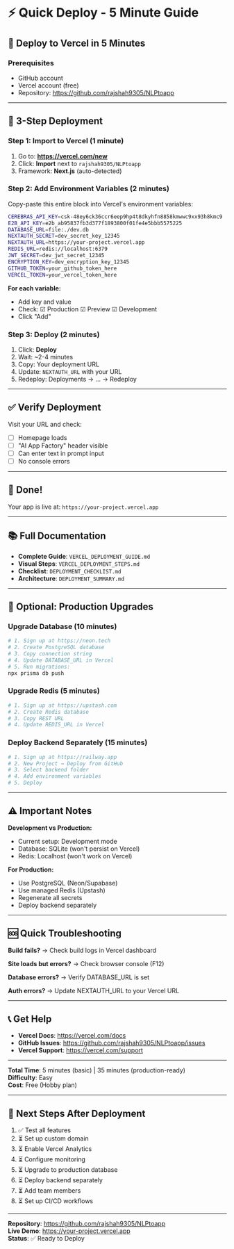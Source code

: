# ⚡ Quick Deploy - 5 Minute Guide

## 🎯 Deploy to Vercel in 5 Minutes

### Prerequisites
- GitHub account
- Vercel account (free)
- Repository: https://github.com/rajshah9305/NLPtoapp

---

## 🚀 3-Step Deployment

### Step 1: Import to Vercel (1 minute)
1. Go to: **https://vercel.com/new**
2. Click: **Import** next to `rajshah9305/NLPtoapp`
3. Framework: **Next.js** (auto-detected)

### Step 2: Add Environment Variables (2 minutes)
Copy-paste this entire block into Vercel's environment variables:

```bash
CEREBRAS_API_KEY=csk-48ey6ck36ccr6eep9hp4t8dkyhfn8858kmwwc9xx93h8kmc9
E2B_API_KEY=e2b_ab95837fb3d377f1893800f01fe4e5bbb5575225
DATABASE_URL=file:./dev.db
NEXTAUTH_SECRET=dev_secret_key_12345
NEXTAUTH_URL=https://your-project.vercel.app
REDIS_URL=redis://localhost:6379
JWT_SECRET=dev_jwt_secret_12345
ENCRYPTION_KEY=dev_encryption_key_12345
GITHUB_TOKEN=your_github_token_here
VERCEL_TOKEN=your_vercel_token_here
```

**For each variable:**
- Add key and value
- Check: ☑ Production ☑ Preview ☑ Development
- Click "Add"

### Step 3: Deploy (2 minutes)
1. Click: **Deploy**
2. Wait: ~2-4 minutes
3. Copy: Your deployment URL
4. Update: `NEXTAUTH_URL` with your URL
5. Redeploy: Deployments → ... → Redeploy

---

## ✅ Verify Deployment

Visit your URL and check:
- [ ] Homepage loads
- [ ] "AI App Factory" header visible
- [ ] Can enter text in prompt input
- [ ] No console errors

---

## 🎉 Done!

Your app is live at: `https://your-project.vercel.app`

---

## 📚 Full Documentation

- **Complete Guide**: `VERCEL_DEPLOYMENT_GUIDE.md`
- **Visual Steps**: `VERCEL_DEPLOYMENT_STEPS.md`
- **Checklist**: `DEPLOYMENT_CHECKLIST.md`
- **Architecture**: `DEPLOYMENT_SUMMARY.md`

---

## 🔧 Optional: Production Upgrades

### Upgrade Database (10 minutes)
```bash
# 1. Sign up at https://neon.tech
# 2. Create PostgreSQL database
# 3. Copy connection string
# 4. Update DATABASE_URL in Vercel
# 5. Run migrations:
npx prisma db push
```

### Upgrade Redis (5 minutes)
```bash
# 1. Sign up at https://upstash.com
# 2. Create Redis database
# 3. Copy REST URL
# 4. Update REDIS_URL in Vercel
```

### Deploy Backend Separately (15 minutes)
```bash
# 1. Sign up at https://railway.app
# 2. New Project → Deploy from GitHub
# 3. Select backend folder
# 4. Add environment variables
# 5. Deploy
```

---

## ⚠️ Important Notes

**Development vs Production:**
- Current setup: Development mode
- Database: SQLite (won't persist on Vercel)
- Redis: Localhost (won't work on Vercel)

**For Production:**
- Use PostgreSQL (Neon/Supabase)
- Use managed Redis (Upstash)
- Regenerate all secrets
- Deploy backend separately

---

## 🆘 Quick Troubleshooting

**Build fails?**
→ Check build logs in Vercel dashboard

**Site loads but errors?**
→ Check browser console (F12)

**Database errors?**
→ Verify DATABASE_URL is set

**Auth errors?**
→ Update NEXTAUTH_URL to your Vercel URL

---

## 📞 Get Help

- **Vercel Docs**: https://vercel.com/docs
- **GitHub Issues**: https://github.com/rajshah9305/NLPtoapp/issues
- **Vercel Support**: https://vercel.com/support

---

**Total Time**: 5 minutes (basic) | 35 minutes (production-ready)  
**Difficulty**: Easy  
**Cost**: Free (Hobby plan)

---

## 🎯 Next Steps After Deployment

1. ✅ Test all features
2. ⏳ Set up custom domain
3. ⏳ Enable Vercel Analytics
4. ⏳ Configure monitoring
5. ⏳ Upgrade to production database
6. ⏳ Deploy backend separately
7. ⏳ Add team members
8. ⏳ Set up CI/CD workflows

---

**Repository**: https://github.com/rajshah9305/NLPtoapp  
**Live Demo**: https://your-project.vercel.app  
**Status**: ✅ Ready to Deploy
